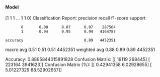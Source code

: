 #### Model
[1 1 1 ... 1 1 0]
Classification Report:
              precision    recall  f1-score   support

           0       0.08      0.07      0.07    287564
           1       0.94      0.95      0.94   4164787

    accuracy                           0.89   4452351
   macro avg       0.51      0.51      0.51   4452351
weighted avg       0.88      0.89      0.89   4452351

Accuracy: 0.8895844015891828
Confusion Matrix:
[[  19119  268445]
 [ 223164 3941623]]
Confusion Matrix (%):
[[ 0.42941358  6.02928655]
 [ 5.01227329 88.52902657]]
